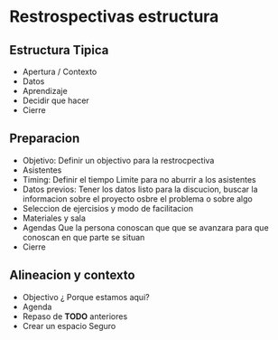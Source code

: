 # Restrospectivas estructura
## Estructura Tipica
- Apertura / Contexto
- Datos
- Aprendizaje
- Decidir que hacer
- Cierre
## Preparacion
- Objetivo: Definir un objectivo para la restrocpectiva
- Asistentes
- Timing: Definir el tiempo Limite para no aburrir a los asistentes
- Datos previos: Tener los datos listo para la discucion, buscar la informacion sobre el proyecto osbre el problema o sobre algo
- Seleccion de ejercisios y modo de facilitacion
- Materiales y sala
- Agendas Que la persona conoscan que que se avanzara para que conoscan en que parte se situan
- Cierre
## Alineacion y contexto
- Objectivo ¿ Porque estamos aqui?
- Agenda 
- Repaso de **TODO** anteriores
- Crear un espacio Seguro